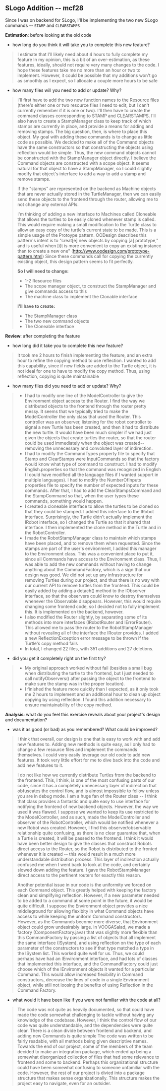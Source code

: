 
## SLogo Addition -- mcf28 ##

Since I was on backend for SLogo, I'll be implementing the two new SLogo commands -- `STAMP` and `CLEARSTAMPS`

**Estimation**: before looking at the old code

- how long do you think it will take you to complete this new feature?

> I estimate that I'll likely need about 4 hours to fully complete my feature
> In my opinion, this is a bit of an over-estimation, as these features, ideally, should not require very many changes to the code.  I hope these features take me no more than an hour or two to implement. However, it could be possible that my additions won't go as smoothly as I expect, so I allocate a couple more hours to be safe

- how many files will you need to add or update? Why?

> I'll first have to add the two new function names to the Resource files (there's either one or two resource files I need to edit, but I can't currently remember if it is one or two).  I'll then have to create the command classes corresponding to STAMP and CLEARSTAMPS.  I'll also have to create a StampManager class to keep track of which stamps are currently in place, and provide a means for adding and removing stamps.  The big question, then, is where to place this object.  My goal with adding these commands is to change as little code as possible.  We decided to make all of the Command objects have the same constructors so that constructing the objects using reflection would be simple.  Thus, the new command objects cannot be constructed with the StampManager object directly.  I believe the Command objects are constructed with a scope object.  It seems natural for that object to have a StampManager, so I could slightly modify that object's interface to add a way to add a stamp and remove stamps.
>
>If the "stamps" are represented on the backend as Machine objects that are never actually stored in the TurtleManager, then we can easily send these objects to the frontend through the router, allowing me to not change any external APIs.
>
>I'm thinking of adding a new interface to Machines called Cloneable that allows the turtles to be easily cloned whenever stamp is called.  This would require making a small modification to the Turtle class to allow an easy copy of the turtle's current state to be made.  This is a simple usage of the Protoype pattern.  OODesign describes this pattern's intent is to "creat[e] new objects by copying [a] prototype," and is useful when [i]t is more convenient to copy an existing instance than to create a new one" (http://www.oodesign.com/prototype-pattern.html) Since these commands call for copying the currently existing object, this design pattern seems to fit perfectly.
>
>**So I will need to change:**
> 
> - 1-2 Resource files
>- The scope manager object, to construct the StampManager and give commands access to this
>- The machine class to implement the Clonable interface
>
>**I'll have to create:**
>
>- The StampManager class
>- The two new command objects
>- The Cloneable interface

**Review**: after completing the feature

- how long did it take you to complete this new feature?
> It took me 2 hours to finish implementing the feature, and an extra hour to refine the copying method to use reflection.  I wanted to add this capability, since if new fields are added to the Turtle object, it is not ideal for one to have to modify the copy method. Thus, using reflection, copying is quite maintainable

- how many files did you need to add or update? Why?
>  - I had to modify one line of the ModelController to give the Environment object access to the Router. I find the way we distributed objects to the frontend through the router pretty messy.  It seems that we typically tried to make the ModelController the only class that used the Router.  This controller was an observer, listening for the robot controller to signal a new Turtle has been created, and then it had to distribute the new turtle. It would have been much simpler if we had just given the objects that create turtles the router, so that the router could be used immediately when the object was created--removing the unnecessary and convoluted layer of indirection.
>  - I had to modify the CommandTypes property file to specify that Stamp and ClearStamps were InputCommands so that the factory would know what type of command to construct.  I had to modify English.properties so that the command was recognized in English (I could have modified all the language files if I wanted support in multiple languages).  I had to modify the NumberOfInputs properties file to specify the number of expected inputs for these commands.  After that, I had to add the ClearStampsCommand and the StampCommand so that, when the user types these commands, something would happen.
>  - I created a cloneable interface to allow the turtles to be cloned so that they could be stamped. I added this interface to the IRobot interface. Surprisingly, the Turtle didn't actually implement the IRobot interface, so I changed the Turtle so that it shared that interface.  I then implemented the clone method in the Turtle and in the RobotController.
>  - I made the RobotStampManager class to maintain which stamps have been placed, and to remove them when requested.  Since the stamps are part of the user's environment, I added this manager to the Environment class.  This was a convenient place to put it, since all Commands have access to the Environment class.  Thus, I was able to add the new commands without having to change anything about the CommandFactory, which is a sign that our design was good.
>  We did not set up any infrastructure for removing Turtles during our project, and thus there is no way with our current API to remove turtles from the frontend.  This could be easily added by adding a detach() method to the IObserver interface, so that the observers could know to destroy themselves whenever the Observable disappears. However, this would require changing some frontend code, so I decided not to fully implement this. It is implemented on the backend, however.
>  - I also modified the Router slightly, by separating some of its methods into more interfaces (IRobotRouter and IErrorRouter). This allowed me to pass the router to the RobotStampManager without revealing all of the interface the IRouter provides.
>  I added a new ReflectionException error message to be thrown if the Turtle's copy method fails
>  - In total, I changed 22 files, with 351 additions and 27 deletions.

- did you get it completely right on the first try?
> - My original approach worked without fail (besides a small bug when distributing the turtle to the frontend, but I just needed to call notifyObservers() after passing the object to the frontend to make sure the stamp was in the proper location).
> - I finished the feature more quickly than I expected, as it only took me 2 hours to implement and an additional hour to clean up object copying by using reflection.  I found this addition necessary to ensure maintainability of the copy method.

**Analysis**: what do you feel this exercise reveals about your project's design and documentation?

- was it as good (or bad) as you remembered? What could be improved?
> I think that overall, our design is one that is easy to work with and add new features to.  Adding new methods is quite easy, as I only had to change a few resource files and implement the commands themselves.  I could very easily leverage our old code to add new features.  It took very little effort for me to dive back into the code and add new features to it.
>
>I do not like how we currently distribute Turtles from the backend to the frontend.  This, I think, is one of the most confusing parts of our code, since it has a completely unnecessary layer of indirection that obfuscates the control flow, and is almost impossible to follow unless you are in debug mode. I am a huge fan of the Router class -- I think that class provides a fantastic and quite easy to use interface for notifying the frontend of new backend objects.  However, the way we used it was flawed.  I suppose we wanted to keep its use restricted to the ModelController, and as such, made the ModelController and observer of the RobotController, which would be notified whenever a new Robot was created. However, I find this observer/observable relationship quite confusing, as there is no clear guarantee that, when a Turtle is created, it will be passed to the frontend.  I think it would have been better design to give the classes that construct Robots direct access to the Router, so the Robot is distributed to the fronted whenever it is created -- this would result in a much more understandable distribution process.  This layer of indirection actually confused me when I went back to look at the code, and certainly slowed down adding the feature.  I gave the RobotStampManager direct access to the pertinent routers for exactly this reason.
>
>Another potential issue in our code is the uniformity we forced on each Command object.  This greatly helped with keeping the factory clean and simplifying reflection. However, if a new parameter needed to be added to a command at some point in the future, it would be quite difficult.  I suppose the Environment object provides a nice middleground for allowing flexibity in what Command objects have access to while keeping the uniform Command constructors.  However, as the Commands become more diverse, that Environment object could grow undesirably large. 
>In VOOGASalad, we made a factory (ComponentFactory.java) that was slightly more flexible than this CommandFactory by passing a list of objects that all implement the same interface (ISystem),  and using reflection on the type of each parameter of the constructors to see if that type matched a type in the ISystem list.  This worked quite well for us.  Thus, we could perhaps have had an IEnvironment interface, and had lots of classes that implemented this interface, and the CommandFactory could just choose which of the IEnvironment objects it wanted for a particular Command.  This would allow increased flexibility in Command constructors, decrease the lines of code in a single Environment object, while still not loosing the benefits of using Reflection in the Command Factory.

- what would it have been like if you were not familiar with the code at all?
>The code was not quite as heavily documented, so that could have made the code somewhat challenging to tackle without having any knowledge of the codebase.
>However, I think the control flow of our code was quite understandable, and the dependencies were quite clear.  There is a clean divide between frontend and backend, and adding new Commands is quite simple
>The code was written to be fairly readable, with all methods being given descriptive names.
>Towards the end of our project, some of the members of the team decided to make an integration package, which ended up being a somewhat disorganized collection of files that had some relevance to frontend and some to backend.  Perhaps this organizational structure could have been somewhat confusing to someone unfamiliar with the code. However, the rest of our project is divied into a package structure that makes sense organizationally. This structure makes the project easy to navigate, even for an outsider.